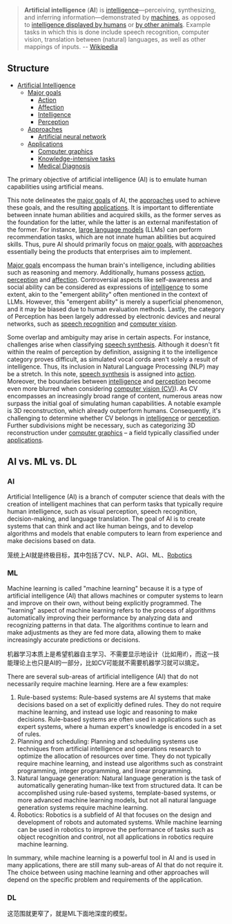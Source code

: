 
> **Artificial intelligence** (**AI**) is [intelligence](https://en.wikipedia.org/wiki/Intelligence "Intelligence")—perceiving, synthesizing, and inferring information—demonstrated by [machines](https://en.wikipedia.org/wiki/Machine "Machine"), as opposed to [intelligence displayed by humans](https://en.wikipedia.org/wiki/Human_intelligence "Human intelligence") or [by other animals](https://en.wikipedia.org/wiki/Animal_cognition "Animal cognition"). Example tasks in which this is done include speech recognition, computer vision, translation between (natural) languages, as well as other mappings of inputs.
> -- [Wikipedia](https://en.wikipedia.org/wiki/Artificial_intelligence)

## Structure

- [Artificial Intelligence](.md)
	- [Major goals](1.%20Major%20goals/Major%20goals.md)
		- [Action](1.%20Major%20goals/Action/Action.md)
		- [Affection](1.%20Major%20goals/Affection/Affection.md)
		- [Intelligence](1.%20Major%20goals/Intelligence/Intelligence.md)
		- [Perception](1.%20Major%20goals/Perception/Perception.md)
	- [Approaches](2.%20Approaches/Approaches.md)
		- [Artificial neural network](2.%20Approaches/Artificial%20neural%20network/Artificial%20neural%20network.md)
	- [Applications](3.%20Applications/Applications.md)
		- [Computer graphics](3.%20Applications/Computer%20graphics/Computer%20graphics.md)
		- [Knowledge-intensive tasks](3.%20Applications/Knowledge-intensive%20tasks/Knowledge-intensive%20tasks.md)
		- [Medical Diagnosis](3.%20Applications/Medical%20Diagnosis/Medical%20Diagnosis.md)

The primary objective of artificial intelligence (AI) is to emulate human capabilities using artificial means. 

This note delineates the [major goals](1.%20Major%20goals/Major%20goals.md) of AI, the [approaches](2.%20Approaches/Approaches.md) used to achieve these goals, and the resulting [applications](3.%20Applications/Applications.md). It is important to differentiate between innate human abilities and acquired skills, as the former serves as the foundation for the latter, while the latter is an external manifestation of the former. For instance, [large language models](1.%20Major%20goals/Intelligence/Natural%20language%20processing/Large%20language%20model/Large%20language%20model.md) (LLMs) can perform recommendation tasks, which are not innate human abilities but acquired skills. Thus, pure AI should primarily focus on [major goals](1.%20Major%20goals/Major%20goals.md), with [approaches](2.%20Approaches/Approaches.md) essentially being the products that enterprises aim to implement.

[Major goals](1.%20Major%20goals/Major%20goals.md) encompass the human brain's intelligence, including abilities such as reasoning and memory. Additionally, humans possess [action](1.%20Major%20goals/Action/Action.md), [perception](1.%20Major%20goals/Perception/Perception.md) and [affection](1.%20Major%20goals/Affection/Affection.md). Controversial aspects like self-awareness and social ability can be considered as expressions of [intelligence](1.%20Major%20goals/Intelligence/Intelligence.md) to some extent, akin to the "emergent ability" often mentioned in the context of LLMs. However, this "emergent ability" is merely a superficial phenomenon, and it may be biased due to human evaluation methods. Lastly, the category of Perception has been largely addressed by electronic devices and neural networks, such as [speech recognition](1.%20Major%20goals/Perception/Speech%20recognition/Speech%20recognition.md) and [computer vision](1.%20Major%20goals/Perception/Computer%20vision/Computer%20vision.md).

Some overlap and ambiguity may arise in certain aspects. For instance, challenges arise when classifying [speech synthesis](1.%20Major%20goals/Action/Speech%20synthesis/Speech%20synthesis.md). Although it doesn't fit within the realm of perception by definition, assigning it to the intelligence category proves difficult, as simulated vocal cords aren't solely a result of intelligence. Thus, its inclusion in Natural Language Processing (NLP) may be a stretch. In this note, [speech synthesis](1.%20Major%20goals/Action/Speech%20synthesis/Speech%20synthesis.md) is assigned into [action](1.%20Major%20goals/Action/Action.md). Moreover, the boundaries between [intelligence](1.%20Major%20goals/Intelligence/Intelligence.md) and [perception](1.%20Major%20goals/Perception/Perception.md) become even more blurred when considering [computer vision (CV)](CV)). As CV encompasses an increasingly broad range of content, numerous areas now surpass the initial goal of simulating human capabilities. A notable example is 3D reconstruction, which already outperform humans. Consequently, it's challenging to determine whether CV belongs in [intelligence](1.%20Major%20goals/Intelligence/Intelligence.md) or [perception](1.%20Major%20goals/Perception/Perception.md). Further subdivisions might be necessary, such as categorizing 3D reconstruction under [computer graphics](3.%20Applications/Computer%20graphics/Computer%20graphics.md) – a field typically classified under [applications](3.%20Applications/Applications.md).


## AI vs. ML vs. DL

### AI

Artificial Intelligence (AI) is a branch of computer science that deals with the creation of intelligent machines that can perform tasks that typically require human intelligence, such as visual perception, speech recognition, decision-making, and language translation. The goal of AI is to create systems that can think and act like human beings, and to develop algorithms and models that enable computers to learn from experience and make decisions based on data.

笼统上AI就是终极目标，其中包括了CV、NLP、AGI、ML、[Robotics](https://en.wikipedia.org/wiki/Robotics)

### ML

Machine learning is called "machine learning" because it is a type of artificial intelligence (AI) that allows machines or computer systems to learn and improve on their own, without being explicitly programmed. The "learning" aspect of machine learning refers to the process of algorithms automatically improving their performance by analyzing data and recognizing patterns in that data. The algorithms continue to learn and make adjustments as they are fed more data, allowing them to make increasingly accurate predictions or decisions.

机器学习本质上是希望机器自主学习、不需要显示地设计（比如用if），而这一技能理论上也只是AI的一部分，比如CV可能就不需要机器学习就可以搞定。

There are several sub-areas of artificial intelligence (AI) that do not necessarily require machine learning. Here are a few examples:

1.  Rule-based systems: Rule-based systems are AI systems that make decisions based on a set of explicitly defined rules. They do not require machine learning, and instead use logic and reasoning to make decisions. Rule-based systems are often used in applications such as expert systems, where a human expert's knowledge is encoded in a set of rules.
2.  Planning and scheduling: Planning and scheduling systems use techniques from artificial intelligence and operations research to optimize the allocation of resources over time. They do not typically require machine learning, and instead use algorithms such as constraint programming, integer programming, and linear programming.
3.  Natural language generation: Natural language generation is the task of automatically generating human-like text from structured data. It can be accomplished using rule-based systems, template-based systems, or more advanced machine learning models, but not all natural language generation systems require machine learning.
4.  Robotics: Robotics is a subfield of AI that focuses on the design and development of robots and automated systems. While machine learning can be used in robotics to improve the performance of tasks such as object recognition and control, not all applications in robotics require machine learning.

In summary, while machine learning is a powerful tool in AI and is used in many applications, there are still many sub-areas of AI that do not require it. The choice between using machine learning and other approaches will depend on the specific problem and requirements of the application.


### DL

这范围就更窄了，就是ML下面地深度的模型。





